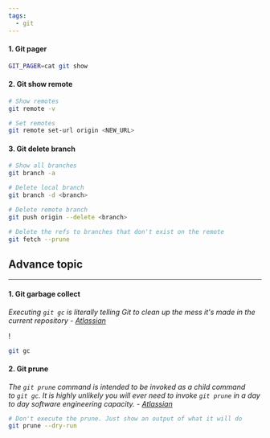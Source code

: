 ```yaml
---
tags:
  - git
---
```


#### 1. Git pager
```sh
GIT_PAGER=cat git show
```

#### 2. Git show remote
```sh
# Show remotes
git remote -v

# Set remotes
git remote set-url origin <NEW_URL>
```

#### 3. Git delete branch
```sh
# Show all branches
git branch -a

# Delete local branch
git branch -d <branch>

# Delete remote branch
git push origin --delete <branch>

# Delete the refs to branches that don't exist on the remote
git fetch --prune

```




## Advance topic

---

#### 1. Git garbage collect

*Executing `git gc` is literally telling Git to clean up the mess it's made in the current repository - [Atlassian](https://www.atlassian.com/git/tutorials/git-gc)*

!

```sh
git gc
```

#### 2. Git prune

*The `git prune` command is intended to be invoked as a child command to `git gc`. It is highly unlikely you will ever need to invoke `git prune` in a day to day software engineering capacity. - [Atlassian](https://www.atlassian.com/git/tutorials/git-prune#:~:text=git%20fetch%20%2D%2Dprune%20is,use%20on%20the%20remote%20repository.)*

```sh
# Don't execute the prune. Just show an output of what it will do
git prune --dry-run
```